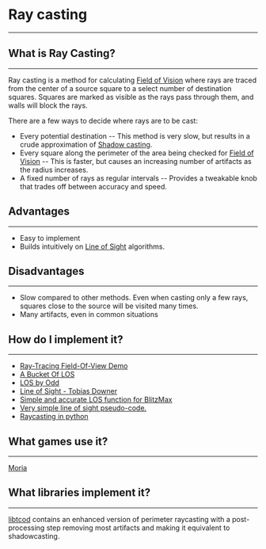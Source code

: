 # Ray casting

---

## What is Ray Casting?

---

Ray casting is a method for calculating [Field of Vision](field_of_vision.md) where rays are traced from the center of a source square to a select number of destination squares. Squares are marked as visible as the rays pass through them, and walls will block the rays.

There are a few ways to decide where rays are to be cast:

- Every potential destination -- This method is very slow, but results in a crude approximation of [Shadow casting](shadow_casting.md).
- Every square along the perimeter of the area being checked for [Field of Vision](field_of_vision.md) -- This is faster, but causes an increasing number of artifacts as the radius increases.
- A fixed number of rays as regular intervals -- Provides a tweakable knob that trades off between accuracy and speed.

## Advantages

---

- Easy to implement
- Builds intuitively on [Line of Sight](line_of_sight.md) algorithms.

## Disadvantages

---

- Slow compared to other methods. Even when casting only a few rays, squares close to the source will be visited many times.
- Many artifacts, even in common situations

## How do I implement it?

---

- [Ray-Tracing Field-Of-View Demo](ray-tracing_field-of-view_demo.md)
- [A Bucket Of LOS](a_bucket_of_los.md)
- [LOS by Odd](los_by_odd.md)
- [Line of Sight - Tobias Downer](line_of_sight_-_tobias_downer.md)
- [Simple and accurate LOS function for BlitzMax](simple_and_accurate_los_function_for_blitzmax.md)
- [Very simple line of sight pseudo-code.](eligloscode.md)
- [Raycasting in python](raycasting_in_python.md)

## What games use it?

---

[Moria](moria.md)

## What libraries implement it?

---

[libtcod](libtcod.md) contains an enhanced version of perimeter raycasting with a post-processing step removing most artifacts and making it equivalent to shadowcasting.
